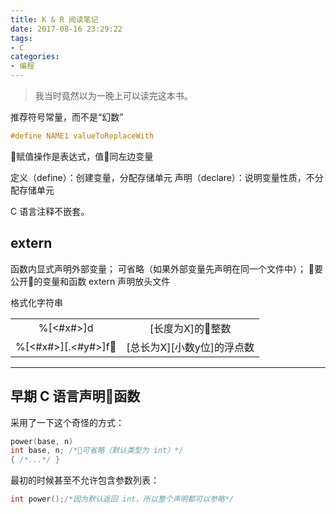 ```yaml
---
title: K & R 阅读笔记
date: 2017-08-16 23:29:22
tags:
- C
categories:
- 编程
---
```


> 我当时竟然以为一晚上可以读完这本书。

推荐符号常量，而不是“幻数”

```C
#define NAME1 valueToReplaceWith
```

赋值操作是表达式，值同左边变量

定义（define）：创建变量，分配存储单元
声明（declare）：说明变量性质，不分配存储单元

C 语言注释不嵌套。

## extern

函数内显式声明外部变量；
可省略（如果外部变量先声明在同一个文件中）；
要公开的变量和函数 extern 声明放头文件

格式化字符串

|||
|:--:|:--:|
|%[<#x#>]d|[长度为X]的整数|
|%[<#x#>][.<#y#>]f|[总长为X][小数y位]的浮点数|

----

## 早期 C 语言声明函数

采用了一下这个奇怪的方式：

```C
power(base, n)
int base, n; /*可省略（默认类型为 int）*/
{ /*...*/ }
```

最初的时候甚至不允许包含参数列表：

```C
int power();/*因为默认返回 int，所以整个声明都可以参略*/
```
